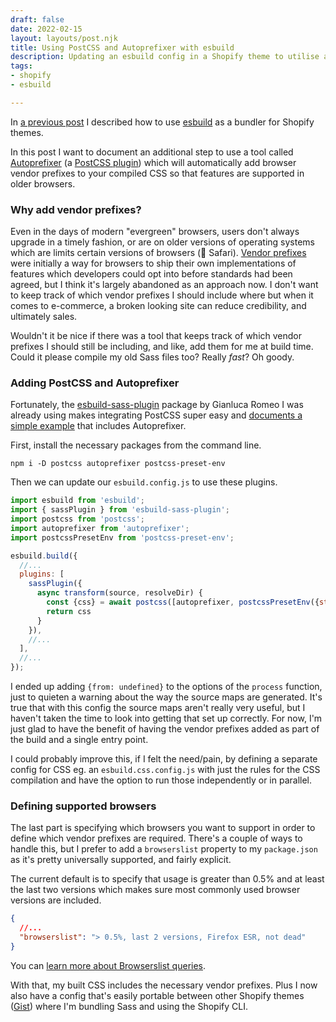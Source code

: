 ```yaml
---
draft: false
date: 2022-02-15
layout: layouts/post.njk
title: Using PostCSS and Autoprefixer with esbuild
description: Updating an esbuild config in a Shopify theme to utilise autoprefixer.
tags:
- shopify
- esbuild

---
```

In [a previous post](/posts/shopify-theme-development-with-esbuild/) I described how to use [esbuild](https://esbuild.github.io/) as a bundler for Shopify themes.

In this post I want to document an additional step to use a tool called [Autoprefixer](https://github.com/postcss/autoprefixer) (a [PostCSS plugin](https://github.com/postcss/postcss)) which will automatically add browser vendor prefixes to your compiled CSS so that features are supported in older browsers.

### Why add vendor prefixes?

Even in the days of modern "evergreen" browsers, users don't always upgrade in a timely fashion, or are on older versions of operating systems which are limits certain versions of browsers (👋 Safari). [Vendor prefixes](https://developer.mozilla.org/en-US/docs/Glossary/Vendor_Prefix) were initially a way for browsers to ship their own implementations of features which developers could opt into before standards had been agreed, but I think it's largely abandoned as an approach now. I don't want to keep track of which vendor prefixes I should include where but when it comes to e-commerce, a broken looking site can reduce credibility, and ultimately sales. 

Wouldn't it be nice if there was a tool that keeps track of which vendor prefixes I should still be including, and like, add them for me at build time. Could it please compile my old Sass files too? Really _fast_? Oh goody.

### Adding PostCSS and Autoprefixer

Fortunately, the [esbuild-sass-plugin](https://github.com/glromeo/esbuild-sass-plugin) package by Gianluca Romeo I was already using makes integrating PostCSS super easy and [documents a simple example](https://github.com/glromeo/esbuild-sass-plugin#--postcss) that includes Autoprefixer.

First, install the necessary packages from the command line.

    npm i -D postcss autoprefixer postcss-preset-env

Then we can update our `esbuild.config.js` to use these plugins.

```js
import esbuild from 'esbuild';
import { sassPlugin } from 'esbuild-sass-plugin';
import postcss from 'postcss';
import autoprefixer from 'autoprefixer';
import postcssPresetEnv from 'postcss-preset-env';

esbuild.build({
  //...
  plugins: [
    sassPlugin({
      async transform(source, resolveDir) {
        const {css} = await postcss([autoprefixer, postcssPresetEnv({stage: 0})]).process(source, {from: undefined})
        return css
      }
    }),
    //...
  ],
  //...
});
```

I ended up adding `{from: undefined}` to the options of the `process` function, just to quieten a warning about the way the source maps are generated. It's true that with this config the source maps aren't really very useful, but I haven't taken the time to look into getting that set up correctly. For now, I'm just glad to have the benefit of having the vendor prefixes added as part of the build and a single entry point.

I could probably improve this, if I felt the need/pain, by defining a separate config for CSS eg. an `esbuild.css.config.js` with just the rules for the CSS compilation and have the option to run those independently or in parallel. 

### Defining supported browsers

The last part is specifying which browsers you want to support in order to define which vendor prefixes are required. There's a couple of ways to handle this, but I prefer to add a `browserslist` property to my `package.json` as it's pretty universally supported, and fairly explicit.

The current default is to specify that usage is greater than 0.5% and at least the last two versions which makes sure most commonly used browser versions are included.

```json
{
  //...
  "browserslist": "> 0.5%, last 2 versions, Firefox ESR, not dead"
}
```

You can [learn more about Browserslist queries](https://github.com/browserslist/browserslist#queries).

With that, my built CSS includes the necessary vendor prefixes. Plus I now also have a config that's easily portable between other Shopify themes ([Gist](https://gist.github.com/mikenewbuild/2eaddfb3f5bbca0d1d07908c61725daf)) where I'm bundling Sass and using the Shopify CLI.